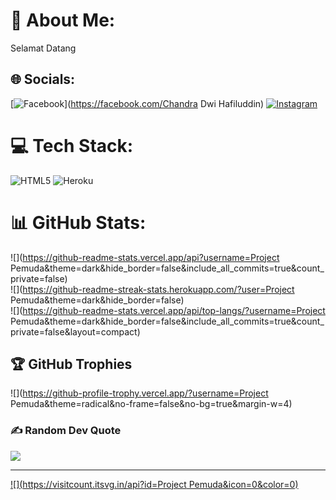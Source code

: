 # 💫 About Me:
Selamat Datang


## 🌐 Socials:
[![Facebook](https://img.shields.io/badge/Facebook-%231877F2.svg?logo=Facebook&logoColor=white)](https://facebook.com/Chandra Dwi Hafiluddin) [![Instagram](https://img.shields.io/badge/Instagram-%23E4405F.svg?logo=Instagram&logoColor=white)](https://instagram.com/chandrahafi_) 

# 💻 Tech Stack:
![HTML5](https://img.shields.io/badge/html5-%23E34F26.svg?style=for-the-badge&logo=html5&logoColor=white) ![Heroku](https://img.shields.io/badge/heroku-%23430098.svg?style=for-the-badge&logo=heroku&logoColor=white)
# 📊 GitHub Stats:
![](https://github-readme-stats.vercel.app/api?username=Project Pemuda&theme=dark&hide_border=false&include_all_commits=true&count_private=false)<br/>
![](https://github-readme-streak-stats.herokuapp.com/?user=Project Pemuda&theme=dark&hide_border=false)<br/>
![](https://github-readme-stats.vercel.app/api/top-langs/?username=Project Pemuda&theme=dark&hide_border=false&include_all_commits=true&count_private=false&layout=compact)

## 🏆 GitHub Trophies
![](https://github-profile-trophy.vercel.app/?username=Project Pemuda&theme=radical&no-frame=false&no-bg=true&margin-w=4)

### ✍️ Random Dev Quote
![](https://quotes-github-readme.vercel.app/api?type=horizontal&theme=radical)

---
[![](https://visitcount.itsvg.in/api?id=Project Pemuda&icon=0&color=0)](https://visitcount.itsvg.in)
